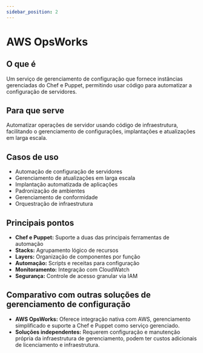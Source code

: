 ```yaml
---
sidebar_position: 2
---
```


# AWS OpsWorks

## O que é
Um serviço de gerenciamento de configuração que fornece instâncias gerenciadas do Chef e Puppet, permitindo usar código para automatizar a configuração de servidores.

## Para que serve
Automatizar operações de servidor usando código de infraestrutura, facilitando o gerenciamento de configurações, implantações e atualizações em larga escala.

## Casos de uso
- Automação de configuração de servidores
- Gerenciamento de atualizações em larga escala
- Implantação automatizada de aplicações
- Padronização de ambientes
- Gerenciamento de conformidade
- Orquestração de infraestrutura

## Principais pontos
- **Chef e Puppet:** Suporte a duas das principais ferramentas de automação
- **Stacks:** Agrupamento lógico de recursos
- **Layers:** Organização de componentes por função
- **Automação:** Scripts e receitas para configuração
- **Monitoramento:** Integração com CloudWatch
- **Segurança:** Controle de acesso granular via IAM

## Comparativo com outras soluções de gerenciamento de configuração
- **AWS OpsWorks:** Oferece integração nativa com AWS, gerenciamento simplificado e suporte a Chef e Puppet como serviço gerenciado.
- **Soluções independentes:** Requerem configuração e manutenção própria da infraestrutura de gerenciamento, podem ter custos adicionais de licenciamento e infraestrutura. 